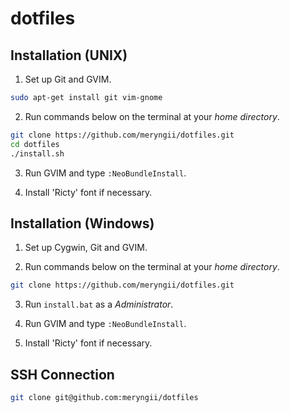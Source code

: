 dotfiles
========

Installation (UNIX)
-------------------

1. Set up Git and GVIM.

```bash
sudo apt-get install git vim-gnome
```

2. Run commands below on the terminal at your *home directory*.

```bash
git clone https://github.com/meryngii/dotfiles.git
cd dotfiles
./install.sh
```

3. Run GVIM  and type `:NeoBundleInstall`.

4. Install 'Ricty' font if necessary.

Installation (Windows)
-------------------

1. Set up Cygwin, Git and GVIM.

2. Run commands below on the terminal at your *home directory*.

```bash
git clone https://github.com/meryngii/dotfiles.git
```

3. Run `install.bat` as a *Administrator*.

4. Run GVIM  and type `:NeoBundleInstall`.

5. Install 'Ricty' font if necessary.

SSH Connection
--------------

```bash
git clone git@github.com:meryngii/dotfiles
```

